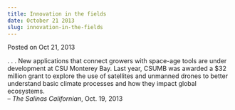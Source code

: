 ```yaml
---
title: Innovation in the fields
date: October 21 2013
slug: innovation-in-the-fields
---
```


 



<span class="date">Posted on Oct 21, 2013    </span>
<p>. . . New applications that connect growers with space-age tools
are under development at CSU Monterey Bay. Last year, CSUMB was
awarded a $32 million grant to explore the use of satellites and
unmanned drones to better understand basic climate processes and
how they impact global ecosystems.<br>
&#x2013; <em>The Salinas Californian</em>, Oct. 19, 2013</br></p>





```
